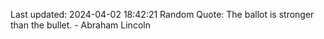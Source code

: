 Last updated: 2024-04-02 18:42:21
Random Quote: The ballot is stronger than the bullet. - Abraham Lincoln